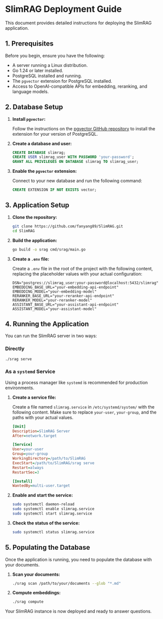 # SlimRAG Deployment Guide

This document provides detailed instructions for deploying the SlimRAG application.

## 1. Prerequisites

Before you begin, ensure you have the following:

- A server running a Linux distribution.
- Go 1.24 or later installed.
- PostgreSQL installed and running.
- The `pgvector` extension for PostgreSQL installed.
- Access to OpenAI-compatible APIs for embedding, reranking, and language models.

## 2. Database Setup

1.  **Install `pgvector`:**

    Follow the instructions on the [pgvector GitHub repository](https://github.com/pgvector/pgvector) to install the extension for your version of PostgreSQL.

2.  **Create a database and user:**

    ```sql
    CREATE DATABASE slimrag;
    CREATE USER slimrag_user WITH PASSWORD 'your-password';
    GRANT ALL PRIVILEGES ON DATABASE slimrag TO slimrag_user;
    ```

3.  **Enable the `pgvector` extension:**

    Connect to your new database and run the following command:

    ```sql
    CREATE EXTENSION IF NOT EXISTS vector;
    ```

## 3. Application Setup

1.  **Clone the repository:**

    ```bash
    git clone https://github.com/fanyang89/SlimRAG.git
    cd SlimRAG
    ```

2.  **Build the application:**

    ```bash
    go build -o srag cmd/srag/main.go
    ```

3.  **Create a `.env` file:**

    Create a `.env` file in the root of the project with the following content, replacing the placeholder values with your actual configuration:

    ```
    DSN="postgres://slimrag_user:your-password@localhost:5432/slimrag"
    EMBEDDING_BASE_URL="your-embedding-api-endpoint"
    EMBEDDING_MODEL="your-embedding-model"
    RERANKER_BASE_URL="your-reranker-api-endpoint"
    RERANKER_MODEL="your-reranker-model"
    ASSISTANT_BASE_URL="your-assistant-api-endpoint"
    ASSISTANT_MODEL="your-assistant-model"
    ```

## 4. Running the Application

You can run the SlimRAG server in two ways:

### Directly

```bash
./srag serve
```

### As a `systemd` Service

Using a process manager like `systemd` is recommended for production environments.

1.  **Create a service file:**

    Create a file named `slimrag.service` in `/etc/systemd/system/` with the following content. Make sure to replace `your-user`, `your-group`, and the paths with your actual values.

    ```ini
    [Unit]
    Description=SlimRAG Server
    After=network.target

    [Service]
    User=your-user
    Group=your-group
    WorkingDirectory=/path/to/SlimRAG
    ExecStart=/path/to/SlimRAG/srag serve
    Restart=always
    RestartSec=3

    [Install]
    WantedBy=multi-user.target
    ```

2.  **Enable and start the service:**

    ```bash
    sudo systemctl daemon-reload
    sudo systemctl enable slimrag.service
    sudo systemctl start slimrag.service
    ```

3.  **Check the status of the service:**

    ```bash
    sudo systemctl status slimrag.service
    ```

## 5. Populating the Database

Once the application is running, you need to populate the database with your documents.

1.  **Scan your documents:**

    ```bash
    ./srag scan /path/to/your/documents --glob "*.md"
    ```

2.  **Compute embeddings:**

    ```bash
    ./srag compute
    ```

Your SlimRAG instance is now deployed and ready to answer questions.